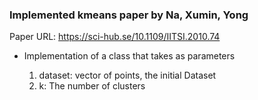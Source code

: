 ### Implemented kmeans paper by Na, Xumin, Yong

Paper URL: https://sci-hub.se/10.1109/IITSI.2010.74

* Implementation of a class that takes as parameters

    1) dataset: vector of points, the initial Dataset
    2) k: The number of clusters 

